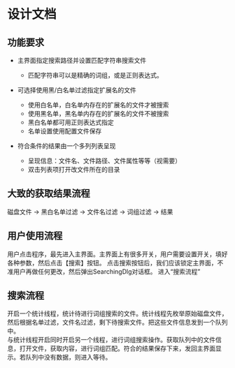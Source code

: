 # 设计文档

## 功能要求
* 主界面指定搜索路径并设置匹配字符串搜索文件
    * 匹配字符串可以是精确的词组，或是正则表达式。

* 可选择使用黑/白名单过滤指定扩展名的文件
    * 使用白名单，白名单内存在的扩展名的文件才被搜索  
    * 使用黑名单，黑名单内存在的扩展名的文件不被搜索  
    * 黑白名单都可用正则表达式指定  
    * 名单设置使用配置文件保存  

* 符合条件的结果由一个多列列表呈现
    * 呈现信息：文件名、文件路径、文件属性等等（视需要）  
    * 双击列表项打开改文件所在的目录  


## 大致的获取结果流程
磁盘文件 -> 黑白名单过滤 -> 文件名过滤 -> 词组过滤 -> 结果

## 用户使用流程
用户点击程序，最先进入主界面。主界面上有很多开关，用户需要设置开关，填好各种参数，然后点击【搜索】按钮。
点击搜索按钮后，我们应该锁定主界面，不准用户再做任何更改，然后弹出SearchingDlg对话框。 进入“搜索流程”

## 搜索流程
开启一个统计线程，统计待进行词组搜索的文件。统计线程先枚举原始磁盘文件，然后根据名单过滤，文件名过滤，剩下待搜索文件。把这些文件信息发到一个队列中。  
与统计线程开启同时开启另一个线程，进行词组搜索操作。获取队列中的文件信息，打开文件，获取内容，进行词组匹配。符合的结果保存下来，发回主界面显示。若队列中没有数据，则进入等待。

